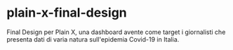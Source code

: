 # plain-x-final-design
Final Design per Plain X, una dashboard avente come target i giornalisti che presenta dati di varia natura sull'epidemia Covid-19 in Italia.
